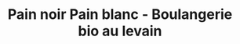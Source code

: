 ---
title: "Pain noir Pain blanc - Boulangerie bio au levain"
url: /schiltigheim/pain-noir-pain-blanc-boulangerie-bio-au-levain/
shop: Bäckerei
---